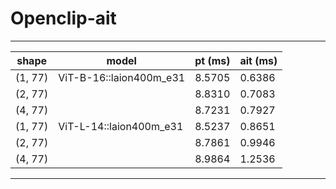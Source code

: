 # Openclip-ait
------------------------------------------------------------
shape     | model                      | pt (ms)  | ait (ms) |
----------|----------------------------|----------|----------|
(1, 77)   |ViT-B-16::laion400m_e31     |8.5705    |0.6386
(2, 77)   |                            |8.8310    |0.7083
(4, 77)   |                            |8.7231    |0.7927
(1, 77)   |ViT-L-14::laion400m_e31     |8.5237    |0.8651
(2, 77)   |                            |8.7861    |0.9946
(4, 77)   |                            |8.9864    |1.2536
------------------------------------------------------------